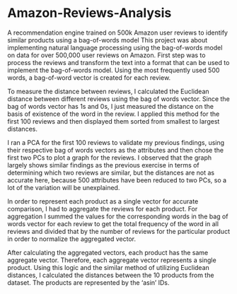 # Amazon-Reviews-Analysis
A recommendation engine trained on 500k Amazon user reviews to identify similar products using a bag-of-words model 
This project was about implementing natural language processing using the bag-of-words model on data for over 500,000 user reviews on Amazon. 
First step was to process the reviews and transform the text into a format that can be used to implement the bag-of-words model.
Using the most frequently used 500 words, a bag-of-word vector is created for each review.

To measure the distance between reviews, I calculated the Euclidean distance between different reviews using the bag of words vector. 
Since the bag of words vector has 1s and 0s, I just measured the distance on the basis of existence of the word in the review. 
I applied this method for the first 100 reviews and then displayed them sorted from smallest to largest distances.
 
I ran a PCA for the first 100 reviews to validate my previous findings, using their respective bag of words vectors as the 
attributes and then chose the first two PCs to plot a graph for the reviews. 
I observed that the graph largely shows similar findings as the previous exercise in terms of determining which two reviews are similar, 
but the distances are not as accurate here, because 500 attributes have been reduced to two PCs, so a lot of the variation will be unexplained.
 

In order to represent each product as a single vector for accurate comparison, I had to aggregate the reviews for each product.
For aggregation I summed the values for the corresponding words in the bag of words vector for each review to get the total frequency 
of the word in all reviews and divided that by the number of reviews for the particular product in order to normalize the aggregated vector. 

After calculating the aggregated vectors, each product has the same aggregate vector. 
Therefore, each aggregate vector represents a single product. 
Using this logic and the similar method of utilizing Euclidean distances, I calculated the distances between the 10 products from the dataset. 
The products are represented by the ‘asin’ IDs.
 

